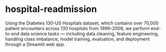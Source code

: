 # hospital-readmission
Using the Diabetes 130-US Hospitals dataset, which contains over 70,000 patient encounters across 130 hospitals from 1999–2008, we perform end-to-end data science tasks — including data cleaning, feature engineering, handling class imbalance, model training, evaluation, and deployment through a Streamlit web app.
